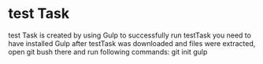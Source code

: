 # test Task
test Task is created by using Gulp
to successfully run testTask you need to have installed Gulp
after testTask was downloaded and files were extracted, open git bush there  and run following commands:
git init
gulp
